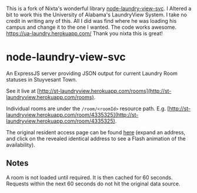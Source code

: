 This is a fork of Nixta's wonderful library [node-laundry-view-svc](https://github.com/nixta/node-laundry-view-svc). I Altered a bit to work this the University of Alabama's LaundryView System. I take no credit in writing any of this. All I did was find where he was loading his campus and change it to the one I wanted. The code works awesome. https://ua-laundry.herokuapp.com/ Thank you nixta this is great!

node-laundry-view-svc
=====================

An ExpressJS server providing JSON output for current Laundry Room statuses in Stuyvesant Town.

See it live at [http://st-laundryview.herokuapp.com/rooms](http://st-laundryview.herokuapp.com/rooms).

Individual rooms are under the `/room/<roomId>` resource path. E.g. [http://st-laundryview.herokuapp.com/room/4335325](http://st-laundryview.herokuapp.com/room/4335325).

The original resident access page can be found [here](http://www.laundryview.com/lvs.php?s=219) (expand an address, and click on the revealed identical address to see a Flash animation of the availability).

## Notes
A room is not loaded until required. It is then cached for 60 seconds. Requests within the next 60 seconds do not hit the original data source.
